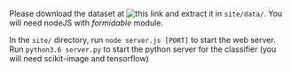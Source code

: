 Please download the dataset at ![this link](https://mega.nz/file/9NkSRASJ) and extract it in ```site/data/```.
You will need nodeJS with *formidable* module.

In the ```site/``` directory, run ```node server.js [PORT]``` to start the web server.
Run ```python3.6 server.py``` to start the python server for the classifier (you will need scikit-image and tensorflow)
